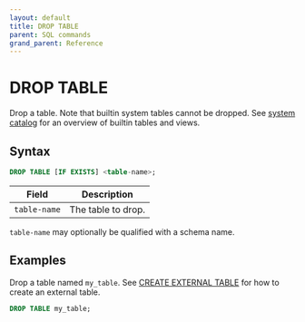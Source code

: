 ```yaml
---
layout: default
title: DROP TABLE
parent: SQL commands
grand_parent: Reference
---
```


# DROP TABLE

Drop a table. Note that builtin system tables cannot be dropped. See [system
catalog] for an overview of builtin tables and views.

## Syntax

```sql
DROP TABLE [IF EXISTS] <table-name>;
```

| Field        | Description        |
| ------------ | ------------------ |
| `table-name` | The table to drop. |

`table-name` may optionally be qualified with a schema name.

## Examples

Drop a table named `my_table`. See [CREATE EXTERNAL TABLE] for how to create an
external table.

```sql
DROP TABLE my_table;
```

[CREATE EXTERNAL TABLE]: /glaredb/sql-commands/create-external-table/
[system catalog]: /glaredb/system-catalog/index/
